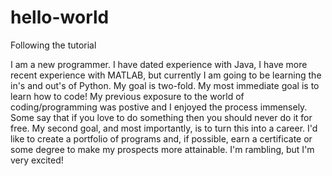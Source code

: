 # hello-world
Following the tutorial

I am a new programmer. I have dated experience with Java, I have more recent experience with MATLAB, but currently I am going to be learning the in's and out's of Python. My goal is two-fold. My most immediate goal is to learn how to code! My previous exposure to the world of coding/programming was postive and I enjoyed the process immensely. Some say that if you love to do something then you should never do it for free. My second goal, and most importantly, is to turn this into a career. I'd like to create a portfolio of programs and, if possible, earn a certificate or some degree to make my prospects more attainable. I'm rambling, but I'm very excited!

